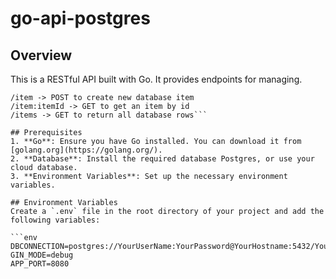 # go-api-postgres

## Overview

This is a RESTful API built with Go. It provides endpoints for managing.

```/health (should implements database health)
/item -> POST to create new database item
/item:itemId -> GET to get an item by id
/items -> GET to return all database rows```

## Prerequisites
1. **Go**: Ensure you have Go installed. You can download it from [golang.org](https://golang.org/).
2. **Database**: Install the required database Postgres, or use your cloud database.
3. **Environment Variables**: Set up the necessary environment variables.

## Environment Variables
Create a `.env` file in the root directory of your project and add the following variables:

```env
DBCONNECTION=postgres://YourUserName:YourPassword@YourHostname:5432/YourDatabaseName
GIN_MODE=debug
APP_PORT=8080